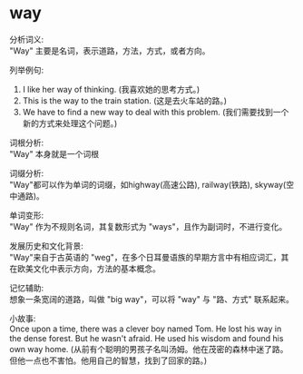 # way

分析词义:  
"Way" 主要是名词，表示道路，方法，方式，或者方向。

  

列举例句:

  

1.  I like her way of thinking. (我喜欢她的思考方式。)
2.  This is the way to the train station. (这是去火车站的路。)
3.  We have to find a new way to deal with this problem. (我们需要找到一个新的方式来处理这个问题。)

  

词根分析:  
"Way" 本身就是一个词根

  

词缀分析:  
"Way"都可以作为单词的词缀，如highway(高速公路), railway(铁路), skyway(空中通路)。

  

单词变形:  
"Way" 作为不规则名词，其复数形式为 "ways"，且作为副词时，不进行变化。

  

发展历史和文化背景:  
"Way"来自于古英语的 "weg"，在多个日耳曼语族的早期方言中有相应词汇，其在欧美文化中表示方向，方法的基本概念。

  

记忆辅助:  
想象一条宽阔的道路，叫做 "big way"，可以将 "way" 与 "路、方式" 联系起来。

  

小故事:  
Once upon a time, there was a clever boy named Tom. He lost his way in the dense forest. But he wasn't afraid. He used his wisdom and found his own way home. (从前有个聪明的男孩子名叫汤姆。他在茂密的森林中迷了路。但他一点也不害怕。他用自己的智慧，找到了回家的路。)
